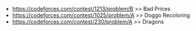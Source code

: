- https://codeforces.com/contest/1213/problem/B >> Bad Prices
- https://codeforces.com/contest/1025/problem/A >> Doggo Recoloring
- https://codeforces.com/contest/230/problem/A >> Dragons
